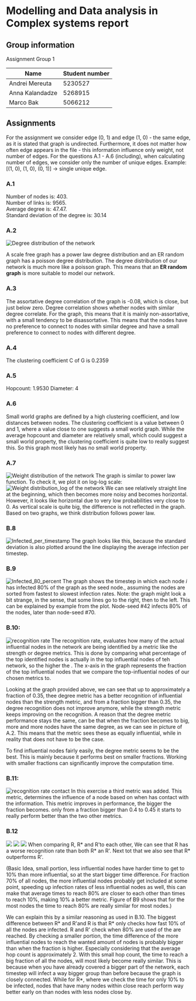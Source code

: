 # Modelling and Data analysis in Complex systems report
## Group information
Assignment Group 1

| Name            | Student number |
|------           |----------------|
| Andrei Mereuta  | 5230527 |
| Anna Kalandadze | 5268915 |
| Marco Bak       | 5066212 |

## Assignments
For the assignment we consider edge (0, 1) and edge (1, 0) - the same edge, as it is stated that graph is undirected. Furthermore, it does not matter how often edge appears in the file - this information influence only weight, not number of edges.
For the questions A.1 - A.6 (including), when calculating number of edges,
we consider only the number of unique edges. Example: [(1, 0), (1, 0), (0, 1)] -> single unique edge.

### A.1
Number of nodes is: 403. \
Number of links is: 9565. \
Average degree is: 47.47. \
Standard deviation of the degree is: 30.14

### A.2
![Degree distribution of the network](./a_2.png)

A scale free graph has a power law degree distribution and an ER random graph has a poisson degree distribution.
The degree distribution of our network is much more like a poisson graph.
This means that an **ER random graph** is more suitable to model our network.

### A.3
The assortative degree correlation of the graph is -0.08, which is close, but just below zero. Degree correlation shows whether nodes with similar degree correlate. 
For the graph, this means that it is mainly non-assortative, with a small tendency to be disassortative. This means that the nodes have no preference to connect to nodes with similar degree and have a small preference to connect to nodes with different degree.

### A.4
The clustering coefficient C of G is 0.2359

### A.5
Hopcount: 1.9530
Diameter: 4

### A.6
Small world graphs are defined by a high clustering coefficient, and low distances between nodes. 
The clustering coefficient is a value between 0 and 1, where a value close to one suggests a small world graph.
While the average hopcount and diameter are relatively small, which could suggest a small world property, the clustering coefficient is quite low to really suggest this.
So this graph most likely has no small world property.

### A.7
![Weight distribution of the network](./a_7.png)
The graph is similar to power law function. To check it, we plot it on log-log scale:
![Weight distribution_log of the network](./a_7_log.png)
We can see relatively straight line at the beginning, which then becomes more noisy and becomes horizontal. However, it looks like horizontal due to very low probabilities very close to 0. As vertical scale is quite big, the difference is not reflected in the graph. Based on two graphs, we think distribution follows power law.

### B.8
![Infected_per_timestamp](./b_8.png)
The graph looks like this, because the standard deviation is also plotted around the line displaying the average infection per timestep.

### B.9
![Infected_80_percent](./b_9.png)
The graph shows the timestep in which each node _i_ has infected 80% of the graph as the seed node., assuming the nodes are sorted from fastest to slowest infection rates.
Note: the graph might look a bit strange, in the sense, that some lines go to the right, then to the left. This can be explained
by example from the plot. Node-seed #42 infects 80% of the nodes, later than node-seed #70. 

### B.10: 
![recognition rate](./b_10.png)
The recognition rate, evaluates how many of the actual influential nodes in the network are being identified by a metric like the strength or degree metrics.
This is done by comparing what percentage of the top identified nodes is actually in the top influential nodes of teh network, so the higher the .
The x-axis in the graph represents the fraction of the top influential nodes that we compare the top-influential nodes of our chosen metrics to. 

Looking at the graph provided above, we can see that up to approximately a fraction of 0.35, thee degree metric has a better recognition of influential nodes than the strength metric, and from a fraction bigger than 0.35, the degree recognition does not improve anymore, while the strength metric keeps improving on the recognition. A reason that the degree metric performance stays the same, can be that when the fraction becomes to big, more and more nodes have the same degree, as we can see in picture of A.2. This means that the metric sees these as equally influential, while in reality that does not have to be the case.

To find influential nodes fairly easily, the degree metric seems to be the best. This is mainly because it performs best on smaller fractions. Working with smaller fractions can significantly improve the computation time.

### B.11: 
![recognition rate contact](./b_11.png)
In this exercise a third metric was added. This metric, determines the influence of a node based on when has contact with the information. This metric improves in performance, the bigger the fraction becomes. only from a fraction bigger than 0.4 to 0.45 it starts to really perform better than the two other metrics.


### B.12
![](./b_12_1.png)
![](./b_12_2.png)
![](./b_12_3.png)
When comparing R, R* and R'to each other, We can see that R has a worse recognition rate than both R* an R'. Next tot that we also see that R* outperforms R'.


 (Basic Idea, small portion, less influential nodes have harder time to get to 10% than more influential, so at the start bigger time difference.
 For fraction 70% of all nodes, the more influential nodes probably get included at some point, speeding up infection rates of less influential nodes as well, this can make that average times to reach 80% are closer to each other than times to reach 10%, making 10% a better metric. Figure of B9 shows that for the most nodes the time to reach 80% are really similar for most nodes.)

We can explain this by a similar reasoning as used in B.10.
The biggest difference between R* and R'and R is that R* only checks how fast 10% of all the nodes are infected. R and R' check when 80% are used of the are reached.
By checking a smaller portion, the time difference of the more influential nodes to reach the wanted amount of nodes is probably bigger than when the fraction is higher. Especially  considering that the average hop count is approximately 2.
With this small hop count, the time to reach a big fraction of all the nodes, will most likely become really similar. 
This is because when you have already covered a bigger part of the network, each timestep will infect a way bigger group than before because the graph is closely connected.
While for R*, where we check the time for only 10% to be infected, nodes that have many nodes within close reach perform way better early on than nodes with less nodes close by. 
